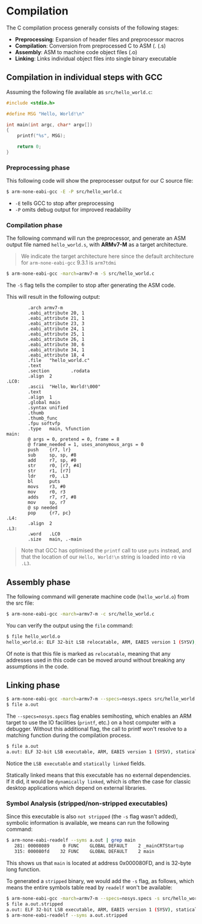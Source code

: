 # Compilation

The C compilation process generally consists of the following stages:

- **Preprocessing**: Expansion of header files and preprocessor macros
- **Compilation**: Conversion from preprocessed C to ASM (. (.s)
- **Assembly**: ASM to machine code object files (.o)
- **Linking**: Links individual object files into single binary executable

## Compilation in individual steps with GCC

Assuming the following file available as `src/hello_world.c`:

```C
#include <stdio.h>

#define MSG "Hello, World!\n"

int main(int argc, char* argv[])
{
    printf("%s", MSG);

    return 0;
}
```

### Preprocessing phase

This following code will show the preprocesser output for our C source file:
```bash
$ arm-none-eabi-gcc -E -P src/hello_world.c
```

- `-E` tells GCC to stop after preprocessing
- `-P` omits debug output for improved readability

### Compilation phase

The following command will run the preprocessor, and generate an ASM output
file named `hello_world.s`, with **ARMv7-M** as a target architecture.

> We indicate the target architecture here since the default architecture
  for `arm-none-eabi-gcc` 9.3.1 is `arm7tdmi`

```bash
$ arm-none-eabi-gcc -march=armv7-m -S src/hello_world.c
````

The `-S` flag tells the compiler to stop after generating the ASM code.

This will result in the following output:
```arm
        .arch armv7-m
        .eabi_attribute 20, 1
        .eabi_attribute 21, 1
        .eabi_attribute 23, 3
        .eabi_attribute 24, 1
        .eabi_attribute 25, 1
        .eabi_attribute 26, 1
        .eabi_attribute 30, 6
        .eabi_attribute 34, 1
        .eabi_attribute 18, 4
        .file   "hello_world.c"
        .text
        .section        .rodata
        .align  2
.LC0:
        .ascii  "Hello, World!\000"
        .text
        .align  1
        .global main
        .syntax unified
        .thumb
        .thumb_func
        .fpu softvfp
        .type   main, %function
main:
        @ args = 0, pretend = 0, frame = 8
        @ frame_needed = 1, uses_anonymous_args = 0
        push    {r7, lr}
        sub     sp, sp, #8
        add     r7, sp, #0
        str     r0, [r7, #4]
        str     r1, [r7]
        ldr     r0, .L3
        bl      puts
        movs    r3, #0
        mov     r0, r3
        adds    r7, r7, #8
        mov     sp, r7
        @ sp needed
        pop     {r7, pc}
.L4:
        .align  2
.L3:
        .word   .LC0
        .size   main, .-main
```

> Note that GCC has optimised the `printf` call to use `puts` instead, and that
  the location of our `Hello, World!\n` string is loaded into `r0` via `.L3`.

## Assembly phase

The following command will generate machine code (`hello_world.o`) from the
src file:

```bash
$ arm-none-eabi-gcc -march=armv7-m -c src/hello_world.c
```

You can verify the output using the `file` command:

```bash
$ file hello_world.o
hello_world.o: ELF 32-bit LSB relocatable, ARM, EABI5 version 1 (SYSV), not stripped
```

Of note is that this file is marked as `relocatable`, meaning that any
addresses used in this code can be moved around without breaking any
assumptions in the code.

## Linking phase

```bash
$ arm-none-eabi-gcc -march=armv7-m --specs=nosys.specs src/hello_world.c
$ file a.out
```

The `--specs=nosys.specs` flag enables semihosting, which enables an ARM target
to use the IO facilities (`printf`, etc.) on a host computer with a debugger.
Without this additional flag, the call to printf won't resolve to a matching
function during the compilation process.

```bash
$ file a.out
a.out: ELF 32-bit LSB executable, ARM, EABI5 version 1 (SYSV), statically linked, not stripped
```

Notice the `LSB executable` and `statically linked` fields.

Statically linked means that this executable has no external dependencies. If
it did, it would be `dynamically linked`, which is often the case for classic
desktop applications which depend on external libraries.

### Symbol Analysis (stripped/non-stripped executables)

Since this executable is also `not stripped` (the `-s` flag wasn't added),
symbolic information is available, we means can run the following command:

```bash
$ arm-none-eabi-readelf --syms a.out | grep main
   281: 00008089     0 FUNC    GLOBAL DEFAULT    2 _mainCRTStartup
   315: 000080fd    32 FUNC    GLOBAL DEFAULT    2 main
```

This shows us that `main` is located at address 0x000080FD, and is 32-byte long
function.

To generated a `stripped` binary, we would add the `-s` flag, as follows,
which means the entire symbols table read by `readelf` won't be available:

```bash
$ arm-none-eabi-gcc -march=armv7-m --specs=nosys.specs -s src/hello_world.c -o a.out.stripped
$ file a.out.stripped
a.out: ELF 32-bit LSB executable, ARM, EABI5 version 1 (SYSV), statically linked, stripped
$ arm-none-eabi-readelf --syms a.out.stripped
```
